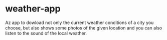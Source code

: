 # weather-app
Az app to dowload not only the current weather conditions of a city you choose, but also shows some photos of the given location and you can also listen to the sound of the local weather.
